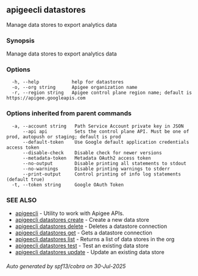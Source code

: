 ## apigeecli datastores

Manage data stores to export analytics data

### Synopsis

Manage data stores to export analytics data

### Options

```
  -h, --help            help for datastores
  -o, --org string      Apigee organization name
  -r, --region string   Apigee control plane region name; default is https://apigee.googleapis.com
```

### Options inherited from parent commands

```
  -a, --account string   Path Service Account private key in JSON
      --api api          Sets the control plane API. Must be one of prod, autopush or staging; default is prod
      --default-token    Use Google default application credentials access token
      --disable-check    Disable check for newer versions
      --metadata-token   Metadata OAuth2 access token
      --no-output        Disable printing all statements to stdout
      --no-warnings      Disable printing warnings to stderr
      --print-output     Control printing of info log statements (default true)
  -t, --token string     Google OAuth Token
```

### SEE ALSO

* [apigeecli](apigeecli.md)	 - Utility to work with Apigee APIs.
* [apigeecli datastores create](apigeecli_datastores_create.md)	 - Create a new data store
* [apigeecli datastores delete](apigeecli_datastores_delete.md)	 - Deletes a datastore connection
* [apigeecli datastores get](apigeecli_datastores_get.md)	 - Gets a datastore connection
* [apigeecli datastores list](apigeecli_datastores_list.md)	 - Returns a list of data stores in the org
* [apigeecli datastores test](apigeecli_datastores_test.md)	 - Test an existing data store
* [apigeecli datastores update](apigeecli_datastores_update.md)	 - Update an existing data store

###### Auto generated by spf13/cobra on 30-Jul-2025
